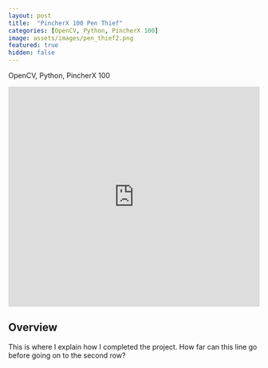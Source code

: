 ```yaml
---
layout: post
title:  "PincherX 100 Pen Thief"
categories: [OpenCV, Python, PincherX 100]
image: assets/images/pen_thief2.png
featured: true
hidden: false
---
```


OpenCV, Python, PincherX 100

<iframe width="100%" height="441" src="https://www.youtube.com/embed/pturk2xscaA?si=CLWhMrOFVhrZ33sk" title="YouTube video player" frameborder="0" allow="accelerometer; autoplay; clipboard-write; encrypted-media; gyroscope; picture-in-picture; web-share" allowfullscreen></iframe>

## Overview

This is where I explain how I completed the project. How far can this line go before going on to the second row?